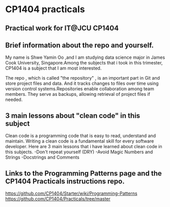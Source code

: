 # CP1404 practicals

## Practical work for IT@JCU CP1404

## Brief information about the repo and yourself.


My name is Shwe Yamin Oo ,and I am studying data science major in James Cook University, Singapore.Among the subjects that i took in this trimester, CP1404 is a subject that I am most interested.

The repo , which is called "the repository" , is an important part in Git and store project files and data. And it tracks changes to files over time using version control systems.Repositories enable collaboration among team members.
They serve as backups, allowing retrieval of project files if needed. 

## 3 main lessons about "clean code" in this subject

Clean code is a programming code that is easy to read, understand and maintain.
Writing a clean code is a fundamental skill for every software developer.
Here are 3 main lessons that i have learned  about clean code in this subjects.
-Don't repeat yourself (DRY)
-Avoid Magic Numbers and Strings
-Docstrings and Comments

## Links to the Programming Patterns page and the CP1404 Practicals instructions repo.
https://github.com/CP1404/Starter/wiki/Programming-Patterns
https://github.com/CP1404/Practicals/tree/master


